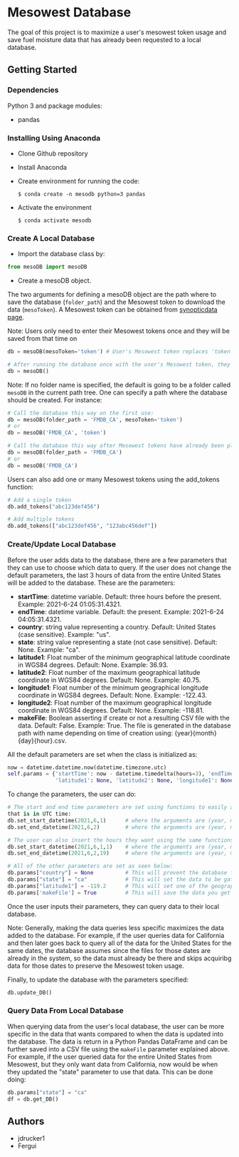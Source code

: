 # Mesowest Database

The goal of this project is to maximize a user's mesowest token usage and save fuel moisture data that has 
already been requested to a local database.

## Getting Started

### Dependencies

Python 3 and package modules:
* pandas

### Installing Using Anaconda

* Clone Github repository
* Install Anaconda
* Create environment for running the code:
 
      $ conda create -n mesodb python=3 pandas

* Activate the environment
      
      $ conda activate mesodb

### Create A Local Database

* Import the database class by:
```python
from mesoDB import mesoDB
```
* Create a mesoDB object. 

The two arguments for defining a mesoDB object are the path where to save the database (`folder_path`) and the Mesowest token to download the data (`mesoToken`). A Mesowest token can be obtained from [synopticdata page](https://developers.synopticdata.com/).

Note: Users only need to enter their Mesowest tokens once and they will be saved from that time on
```python
db = mesoDB(mesoToken='token') # User's Mesowest token replaces 'token'

# After running the database once with the user's Mesowest token, they no longer need to have their token as a parameter:
db = mesoDB()
```

Note: If no folder name is specified, the default is going to be a folder called `mesoDB` in the current path tree. One can specify a path where the database should be created. For instance:
```python
# Call the database this way on the first use:
db = mesoDB(folder_path = 'FMDB_CA', mesoToken='token')
# or 
db = mesoDB('FMDB_CA', 'token')

# Call the database this way after Mesowest tokens have already been placed in the local database:
db = mesoDB(folder_path = 'FMDB_CA')
# or
db = mesoDB('FMDB_CA')
```
Users can also add one or many Mesowest tokens using the add_tokens function:
```python
# Add a single token
db.add_tokens("abc123def456")

# Add multiple tokens
db.add_tokens(["abc123def456", "123abc456def"])
````


### Create/Update Local Database

Before the user adds data to the database, there are a few parameters that they can use to choose
which data to query. If the user does not change the default parameters, the last 3 hours 
of data from the entire United States will be added to the database. These are the parameters:

* **startTime**: datetime variable. Default: three hours before the present. Example: 2021-6-24 01:05:31.4321.
* **endTime**: datetime variable. Default: the present. Example: 2021-6-24 04:05:31.4321.
* **country**: string value representing a country. Default: United States (case sensitive). Example: "us".
* **state**: string value representing a state (not case sensitive). Default: None. Example: "ca".
* **latitude1**: Float number of the minimum geographical latitude coordinate in WGS84 degrees. Default: None. Example: 36.93.
* **latitude2**: Float number of the maximum geographical latitude coordinate in WGS84 degrees. Default: None. Example: 40.75.
* **longitude1**: Float number of the minimum geographical longitude coordinate in WGS84 degrees. Default: None. Example: -122.43.
* **longitude2**: Float number of the maximum geographical longitude coordinate in WGS84 degrees. Default: None. Example: -118.81.
* **makeFile**: Boolean asserting if create or not a resulting CSV file with the data. Default: False. Example: True. The file is generated in the database path with name depending on time of creation using: {year}{month}{day}{hour}.csv.

All the default parameters are set when the class is initialized as:
```python
now = datetime.datetime.now(datetime.timezone.utc)
self.params = {'startTime': now - datetime.timedelta(hours=3), 'endTime': now, 'country': 'us', 'state': None,
               'latitude1': None, 'latitude2': None, 'longitude1': None, 'longitude2': None, 'makeFile': False}
````

To change the parameters, the user can do:
```python
# The start and end time parameters are set using functions to easily allow the user to create a datetime object
that is in UTC time:
db.set_start_datetime(2021,6,1)      # where the arguments are (year, month, day)
db.set_end_datetime(2021,6,2)        # where the arguments are (year, month, day)

# The user can also insert the hours they want using the same functions above:
db.set_start_datetime(2021,6,1,1)    # where the arguments are (year, month, day, hour)
db.set_end_datetime(2021,6,2,19)     # where the arguments are (year, month, day, hour)

# All of the other parameters are set as seen below:
db.params["country"] = None          # This will prevent the database from getting all the data for the country
db.params["state"] = "ca"            # This will set the data to be gathered to be from California
db.params["latitude1"] = -119.2      # This will set one of the geographical coordinates limits
db.params['makeFile'] = True         # This will save the data you get into a CSV file
````

Once the user inputs their parameters, they can query data to their local database. 

Note: Generally, making the data queries less specific maximizes the data added to the database. For example, if the user queries data for California and then later goes back to query all of the data for the United States for the same dates, the database assumes since the files for those dates are already in the system, so the data must already be there and skips acquiribg data for those dates to preserve the Mesowest token usage.

Finally, to update the database with the parameters specified:
```python
db.update_DB()
````

### Query Data From Local Database

When querying data from the user's local database, the user can be more specific in the data that wants compared to when the data is updated into the database. The data is return in a Python Pandas DataFrame and can be further saved into a CSV file using the `makeFile` parameter explained above. For example, if the user queried data for the entire United States from Mesowest, but they only want data from California, now would be when they updated the "state" parameter to use that data. This can be done doing:
```python
db.params["state"] = "ca" 
df = db.get_DB()
```

## Authors
* jdrucker1
* Fergui
